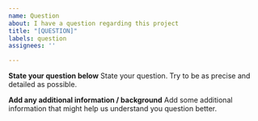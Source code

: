 ```yaml
---
name: Question
about: I have a question regarding this project
title: "[QUESTION]"
labels: question
assignees: ''

---
```


**State your question below**
State your question. Try to be as precise and detailed as possible. 

**Add any additional information / background**
Add some additional information that might help us understand you question better.
